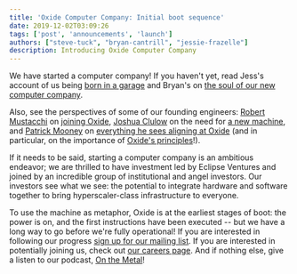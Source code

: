 ```yaml
---
title: 'Oxide Computer Company: Initial boot sequence'
date: 2019-12-02T03:09:26
tags: ['post', 'announcements', 'launch']
authors: ["steve-tuck", "bryan-cantrill", "jessie-frazelle"]
description: Introducing Oxide Computer Company
---
```


We have started a computer company!  If you haven't yet, read Jess's account of us being <a href="https://blog.jessfraz.com/post/born-in-a-garage/">born in a garage</a> and Bryan's on <a href="http://dtrace.org/blogs/bmc/?p=1086">the soul of our new computer company</a>.  

<!--more-->

Also, see the perspectives of some of our founding engineers: <a href="https://twitter.com/rmustacc">Robert Mustacchi</a> on <a href="https://fingolfin.org/blog/20191202/oxide.html">joining Oxide</a>, <a href="https://twitter.com/jmclulow">Joshua Clulow</a> on the need for <a href="https://sysmgr.org/blog/2019/12/02/a-new-machine/">a new machine</a>, and <a href="https://twitter.com/pfmooney">Patrick Mooney</a> on <a href="https://www.pfmooney.com/post/2019-12-02-the-new-thing/">everything he sees aligning at Oxide</a> (and in particular, on the importance of <a href="https://oxide.computer/principles">Oxide's principles</a>!).

If it needs to be said, starting a computer company is an ambitious endeavor; we are thrilled to have investment led by Eclipse Ventures and joined by an incredible group of institutional and angel investors.  Our investors see what we see:  the potential to integrate hardware and software together to bring hyperscaler-class infrastructure to everyone.

To use the machine as metaphor, Oxide is at the earliest stages of boot: the power is on, and the first instructions have been executed -- but we have a long way to go before we're fully operational! If you are interested in following our progress <a href="https://oxidecomputer.us20.list-manage.com/subscribe?u=e46acf89cdf1f5bddf3136473&id=8a6d823488">sign up for our mailing list</a>.  If you are interested in potentially joining us, check out <a href="https://oxide.computer/careers">our careers page</a>. And if nothing else, give a listen to our podcast, <a href="https://onthemetal.fm">On the Metal</a>!
